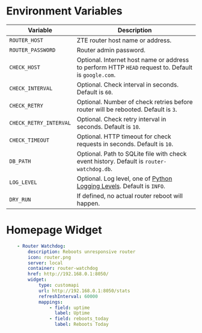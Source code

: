 # Environment Variables

Variable               | Description
---------------------- | -----------
`ROUTER_HOST`          | ZTE router host name or address.
`ROUTER_PASSWORD`      | Router admin password.
`CHECK_HOST`           | Optional. Internet host name or address to perform HTTP `HEAD` request to. Default is `google.com`.
`CHECK_INTERVAL`       | Optional. Check interval in seconds. Default is `60`.
`CHECK_RETRY`          | Optional. Number of check retries before router will be rebooted. Default is `3`.
`CHECK_RETRY_INTERVAL` | Optional. Check retry interval in seconds. Default is `10`.
`CHECK_TIMEOUT`        | Optional. HTTP timeout for check requests in seconds. Default is `10`.
`DB_PATH`              | Optional. Path to SQLite file with check event history. Default is `router-watchdog.db`.
`LOG_LEVEL`            | Optional. Log level, one of [Python Logging Levels](https://docs.python.org/3/library/logging.html#levels). Default is `INFO`.
`DRY_RUN`              | If defined, no actual router reboot will happen.

# Homepage Widget

```yaml
    - Router Watchdog:
        description: Reboots unresponsive router
        icon: router.png
        server: local
        container: router-watchdog
        href: http://192.168.0.1:8050/
        widget:
            type: customapi
            url: http://192.168.0.1:8050/stats
            refreshInterval: 60000
            mappings:
                - field: uptime
                  label: Uptime
                - field: reboots_today
                  label: Reboots Today
```
